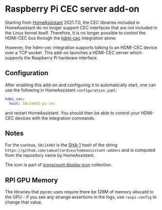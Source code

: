 # Raspberry Pi CEC server add-on

Starting from [HomeAssistant](https://www.home-assistant.io) 2021.7.0, the CEC
libraries included in HomeAssistant do no longer support CEC interfaces that are
not included in the Linux kernel itself. Therefore, it is no longer possible to
control the HDMI-CEC bus through the [hdmi-cec](https://www.home-assistant.io/integrations/hdmi_cec/) integration alone.

However, the hdmi-cec integration supports talking to an HDMI-CEC device over
a TCP socket. This add-on launches a HDMI-CEC server which supports the
Raspberry Pi hardware interface.

## Configuration

After enabling this add-on and configuring it
to automatically start, one can use the following in HomeAssistant `configuration.yaml`:

```yaml
hdmi_cec:
  host: 58c14403-pi-cec
```

and restart HomeAssistant. You should then be able to control your HDMI-CEC devices
with the integration commands.

## Notes

For the curious, `58c14403` is the [SHA-1](https://en.wikipedia.org/wiki/SHA-1) hash
of the string `https://github.com/samueltardieu/homeassistant-addons` and is computed
from the repository name by HomeAssistant.

The icon is part of [iconscount display icon](https://iconscout.com/icon/display-171) collection.

## RPI GPU Memory

The libraries that pycec uses require there be 128M of memory allocatd to the GPU - if you see any
strange assertions in the logs, use `raspi-config` to change that value.
